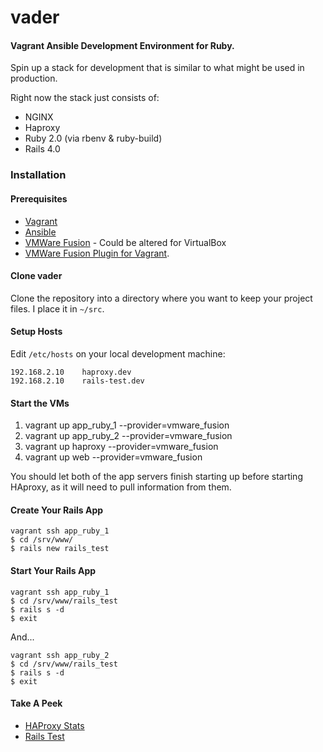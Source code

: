 vader
=====

#### **V**agrant **A**nsible **D**evelopment **E**nvironment for **R**uby.

Spin up a stack for development that is similar to what might be used in production.

Right now the stack just consists of:

* NGINX
* Haproxy
* Ruby 2.0 (via rbenv & ruby-build)
* Rails 4.0

### Installation             

#### Prerequisites
* [Vagrant](https://github.com/mitchellh/vagrant)
* [Ansible](https://github.com/ansible/ansible)
* [VMWare Fusion](https://www.vmware.com/products/fusion/overview.html) - Could be altered for VirtualBox
* [VMWare Fusion Plugin for Vagrant](http://www.vagrantup.com/vmware).

#### Clone vader

Clone the repository into a directory where you want to keep your project files.  I place it in `~/src`.

#### Setup Hosts

Edit `/etc/hosts` on your local development machine:

    192.168.2.10    haproxy.dev
    192.168.2.10    rails-test.dev
    
#### Start the VMs

1. vagrant up app_ruby_1 --provider=vmware_fusion
2. vagrant up app_ruby_2 --provider=vmware_fusion
3. vagrant up haproxy --provider=vmware_fusion
4. vagrant up web --provider=vmware_fusion

You should let both of the app servers finish starting up before starting HAproxy, as it will need to pull information from them.

#### Create Your Rails App

    vagrant ssh app_ruby_1
    $ cd /srv/www/
    $ rails new rails_test
    
#### Start Your Rails App

    vagrant ssh app_ruby_1
    $ cd /srv/www/rails_test
    $ rails s -d
    $ exit

And...    

    vagrant ssh app_ruby_2
    $ cd /srv/www/rails_test
    $ rails s -d
    $ exit

#### Take A Peek

* [HAProxy Stats](http://haproxy.dev/haproxy?admin)
* [Rails Test](http://rails-test.dev)
